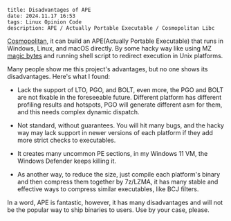 ```
title: Disadvantages of APE
date: 2024.11.17 16:53
tags: Linux Opinion Code
description: APE / Actually Portable Executable / Cosmopolitan Libc
```

[Cosmopolitan](https://github.com/jart/cosmopolitan), it can build an APE(Actually Portable Executable) that runs in Windows, Linux, and macOS directly. By some hacky way like using MZ [magic bytes](https://en.wikipedia.org/wiki/List_of_file_signatures) and running shell script to redirect execution in Unix platforms.

Many people show me this project's advantages, but no one shows its disadvantages. Here's what I found:

- Lack the support of LTO, PGO, and BOLT, even more, the PGO and BOLT are not fixable in the foreseeable future. Different platform has different profiling results and hotspots, PGO will generate different asm for them, and this needs complex dynamic dispatch.

- Not standard, without guarantees. You will hit many bugs, and the hacky way may lack support in newer versions of each platform if they add more strict checks to executables.

- It creates many uncommon PE sections, in my Windows 11 VM, the Windows Defender keeps killing it.

- As another way, to reduce the size, just compile each platform's binary and then compress them together by 7z/LZMA, it has many stable and effective ways to compress similar executables, like BCJ filters.

In a word, APE is fantastic, however, it has many disadvantages and will not be the popular way to ship binaries to users. Use by your case, please.
